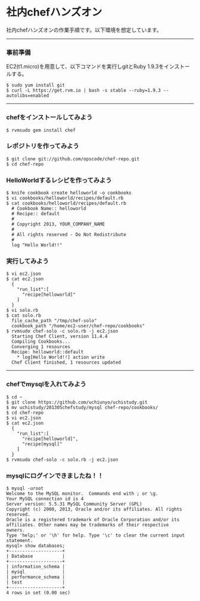社内chefハンズオン
======================
社内chefハンズオンの作業手順です。以下環境を想定しています。

------
### 事前準備
EC2(t1.micro)を用意して、以下コマンドを実行しgitとRuby 1.9.3をインストールする。

    $ sudo yum install git
    $ curl -L https://get.rvm.io | bash -s stable --ruby=1.9.3 --autolibs=enabled

------
### chefをインストールしてみよう ###

    $ rvmsudo gem install chef
    
### レポジトリを作ってみよう ###

    $ git clone git://github.com/opscode/chef-repo.git
    $ cd chef-repo
    
### HelloWorldするレシピを作ってみよう ###

    $ knife cookbook create helloworld -o cookbooks
    $ vi cookbooks/helloworld/recipes/default.rb
    $ cat cookbooks/helloworld/recipes/default.rb
      # Cookbook Name:: helloworld
      # Recipe:: default
      #
      # Copyright 2013, YOUR_COMPANY_NAME
      #
      # All rights reserved - Do Not Redistribute
      #
      log "Hello World!!"
    
    
### 実行してみよう

    $ vi ec2.json
    $ cat ec2.json
      {
        "run_list":[
          "recipe[helloworld]"
        ]
      }
    $ vi solo.rb
    $ cat solo.rb
      file_cache_path "/tmp/chef-solo"
      cookbook_path "/home/ec2-user/chef-repo/cookbooks"
    $ rvmsudo chef-solo -c solo.rb -j ec2.json
      Starting Chef Client, version 11.4.4
      Compiling Cookbooks...
      Converging 1 resources
      Recipe: helloworld::default
        * log[Hello World!!] action write
      Chef Client finished, 1 resources updated
      
------
### chefでmysqlを入れてみよう

    $ cd ~
    $ git clone https://github.com/uchiunyo/uchistudy.git
    $ mv uchistudy/201305chefstudy/mysql chef-repo/cookbooks/
    $ cd chef-repo
    $ vi ec2.json
    $ cat ec2.json
      {
        "run_list":[
          "recipe[helloworld]",
          "recipe[mysql]"
        ]
      }
    $ rvmsudo chef-solo -c solo.rb -j ec2.json
    
### mysqlにログインできましたね！！

    $ mysql -uroot
    Welcome to the MySQL monitor.  Commands end with ; or \g.
    Your MySQL connection id is 4
    Server version: 5.5.31 MySQL Community Server (GPL)
    Copyright (c) 2000, 2013, Oracle and/or its affiliates. All rights reserved.    
    Oracle is a registered trademark of Oracle Corporation and/or its
    affiliates. Other names may be trademarks of their respective
    owners.
    Type 'help;' or '\h' for help. Type '\c' to clear the current input statement.
    mysql> show databases;
    +--------------------+
    | Database           |
    +--------------------+
    | information_schema |
    | mysql              |
    | performance_schema |
    | test               |
    +--------------------+
    4 rows in set (0.00 sec)
